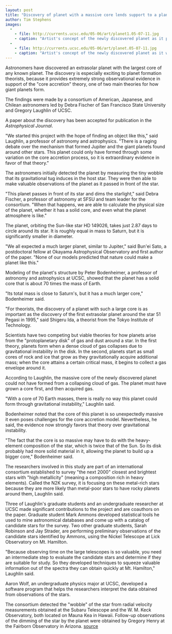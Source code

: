 ```yaml
---
layout: post
title: "Discovery of planet with a massive core lends support to a planet formation theory"
author: Tim Stephens
images:
  -
    - file: http://currents.ucsc.edu/05-06/art/planet1.05-07-11.jpg
    - caption: "Artist's concept of the newly discovered planet as it passes in front of the host star Image: Lynette Cook"
  -
    - file: http://currents.ucsc.edu/05-06/art/planet.05-07-11.jpg
    - caption: "Artist's concept of the newly discovered planet as it would appear in a crescent phase. Light emitted from the 'dark side' is due to the heat of the planet and reveals flow patterns in the planet's turbulent atmosphere. Image: Gregory Laughlin and James Cho"
---
```


Astronomers have discovered an extrasolar planet with the largest core of any known planet. The discovery is especially exciting to planet formation theorists, because it provides extremely strong observational evidence in support of the "core accretion" theory, one of two main theories for how giant planets form.

The findings were made by a consortium of American, Japanese, and Chilean astronomers led by Debra Fischer of San Francisco State University and Gregory Laughlin of UCSC.

A paper about the discovery has been accepted for publication in the _Astrophysical Journal_.

"We started this project with the hope of finding an object like this," said Laughlin, a professor of astronomy and astrophysics. "There is a raging debate over the mechanism that formed Jupiter and the giant planets found around other stars. This planet could only have formed through some variation on the core accretion process, so it is extraordinary evidence in favor of that theory."

The astronomers initially detected the planet by measuring the tiny wobble that its gravitational tug induces in the host star. They were then able to make valuable observations of the planet as it passed in front of the star.

"This planet passes in front of its star and dims the starlight," said Debra Fischer, a professor of astronomy at SFSU and team leader for the consortium. "When that happens, we are able to calculate the physical size of the planet, whether it has a solid core, and even what the planet atmosphere is like."

The planet, orbiting the Sun-like star HD 149026, takes just 2.87 days to circle around its star. It is roughly equal in mass to Saturn, but it is significantly smaller in diameter.

"We all expected a much larger planet, similar to Jupiter," said Bun'ei Sato, a postdoctoral fellow at Okayama Astrophysical Observatory and first author of the paper. "None of our models predicted that nature could make a planet like this."

Modeling of the planet's structure by Peter Bodenheimer, a professor of astronomy and astrophysics at UCSC, showed that the planet has a solid core that is about 70 times the mass of Earth.

"Its total mass is close to Saturn's, but it has a much larger core," Bodenheimer said.

"For theorists, the discovery of a planet with such a large core is as important as the discovery of the first extrasolar planet around the star 51 Pegasi in 1995," said Shigeru Ida, a theorist from the Tokyo Institute of Technology.

Scientists have two competing but viable theories for how planets arise from the "protoplanetary disk" of gas and dust around a star. In the first theory, planets form when a dense cloud of gas collapses due to gravitational instability in the disk. In the second, planets start as small cores of rock and ice that grow as they gravitationally acquire additional mass; when the core attains a certain critical mass, it begins to collect a gas envelope around it.

According to Laughlin, the massive core of the newly discovered planet could not have formed from a collapsing cloud of gas. The planet must have grown a core first, and then acquired gas.

"With a core of 70 Earth masses, there is really no way this planet could form through gravitational instability," Laughlin said.

Bodenheimer noted that the core of this planet is so unexpectedly massive it even poses challenges for the core accretion model. Nevertheless, he said, the evidence now strongly favors that theory over gravitational instability.

"The fact that the core is so massive may have to do with the heavy-element composition of the star, which is twice that of the Sun. So its disk probably had more solid material in it, allowing the planet to build up a bigger core," Bodenheimer said.

The researchers involved in this study are part of an international consortium established to survey "the next 2000" closest and brightest stars with "high metallicity" (meaning a composition rich in heavy elements). Called the N2K survey, it is focusing on these metal-rich stars because they are more likely than metal-poor stars to have rocky planets around them, Laughlin said.

Three of Laughlin's graduate students and an undergraduate researcher at UCSC made significant contributions to the project and are coauthors on the paper. Graduate student Mark Ammons developed statistical tools he used to mine astronomical databases and come up with a catalog of candidate stars for the survey. Two other graduate students, Sarah Robinson and Jay Strader, are performing preliminary observations of the candidate stars identified by Ammons, using the Nickel Telescope at Lick Observatory on Mt. Hamilton.

"Because observing time on the large telescopes is so valuable, you need an intermediate step to evaluate the candidate stars and determine if they are suitable for study. So they developed techniques to squeeze valuable information out of the spectra they can obtain quickly at Mt. Hamilton," Laughlin said.

Aaron Wolf, an undergraduate physics major at UCSC, developed a software program that helps the researchers interpret the data obtained from observations of the stars.

The consortium detected the "wobble" of the star from radial velocity measurements obtained at the Subaru Telescope and the W. M. Keck Observatory, both located on Mauna Kea in Hawaii. Follow-up observations of the dimming of the star by the planet were obtained by Gregory Henry at the Fairborn Observatory in Arizona.
[source](http://www1.ucsc.edu/currents/05-06/07-11/planet.asp "Permalink to planet")
